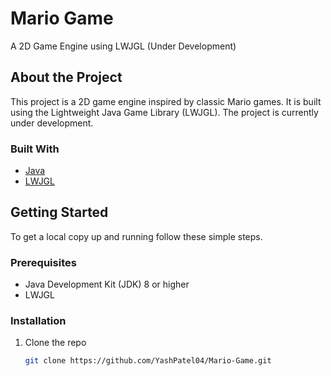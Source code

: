 # Mario Game

A 2D Game Engine using LWJGL (Under Development)

## About the Project

This project is a 2D game engine inspired by classic Mario games. It is built using the Lightweight Java Game Library (LWJGL). The project is currently under development.

### Built With

- [Java](https://www.java.com/)
- [LWJGL](https://www.lwjgl.org/)

## Getting Started

To get a local copy up and running follow these simple steps.

### Prerequisites

- Java Development Kit (JDK) 8 or higher
- LWJGL

### Installation

1. Clone the repo
   ```sh
   git clone https://github.com/YashPatel04/Mario-Game.git
   ```
